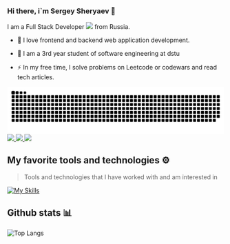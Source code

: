 ### Hi there, i`m Sergey Sheryaev 👋

I am a Full Stack Developer <img src="https://media.giphy.com/media/WUlplcMpOCEmTGBtBW/giphy.gif" width="30"> from Russia.
- :telescope: I love frontend and backend web application development.

- :seedling: I am a 3rd year student of software engineering at dstu

- :zap: In my free time, I solve problems on Leetcode or codewars and read tech articles.


<img data-target="animated-image.replacedImage" alt="dino.gif" class="AnimatedImagePlayer-animatedImage" src="https://raw.githubusercontent.com/Platane/snk/output/github-contribution-grid-snake.svg" style="display: block; opacity: 1;">

<div align="justify">
<a href="https://t.me/Herokiri">
<img src="https://img.shields.io/badge/telegram-2CA5E0?style=for-the-badge&logo=telegram&logoColor=white">
</a>
<a href="https://www.codewars.com/users/herokiri">
<img src="https://img.shields.io/badge/Codewars-B1361E?style=for-the-badge&logo=Codewars&logoColor=white">
</a>
<a href="https://leetcode.com/herokiri/">
<img src="https://img.shields.io/badge/-LeetCode-FFA116?style=for-the-badge&logo=LeetCode&logoColor=black">
</a>

</div>

## My favorite tools and technologies ⚙️

> Tools and technologies that I have worked with and am interested in

[![My Skills](https://skillicons.dev/icons?i=js,ts,nodejs,react,redux,git,html,css,nestjs,webpack,postman&perline=6)](https://skillicons.dev)


## Github stats 📊

![Top Langs](https://github-readme-stats.vercel.app/api/top-langs/?username=herokiri&layout=compact)


